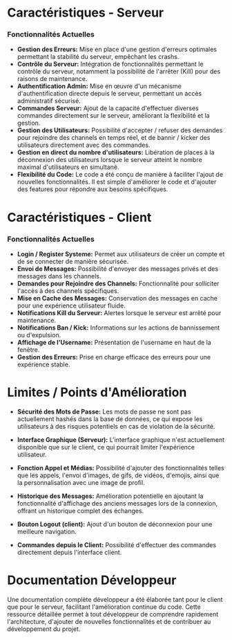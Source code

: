 # Caractéristiques - Serveur

### Fonctionnalités Actuelles

- **Gestion des Erreurs:** 
  Mise en place d'une gestion d'erreurs optimales permettant la stabilité du serveur, empêchant les crashs.
- **Contrôle du Serveur:** 
  Intégration de fonctionnalités permettant le contrôle du serveur, notamment la possibilité de l'arrêter (Kill) pour des raisons de maintenance.
- **Authentification Admin:** 
  Mise en œuvre d'un mécanisme d'authentification directe depuis le serveur, permettant un accès administratif sécurisé.
- **Commandes Serveur:** 
  Ajout de la capacité d'effectuer diverses commandes directement sur le serveur, améliorant la flexibilité et la gestion.
- **Gestion des Utilisateurs:** 
  Possibilité d'accepter / refuser des demandes pour rejoindre des channels en temps réel, et de bannir / kicker des utilisateurs directement avec des commandes.
- **Gestion en direct du nombre d'utilisateurs:** 
  Libération de places à la déconnexion des utilisateurs lorsque le serveur atteint le nombre maximal d'utilisateurs en simultané.
- **Flexibilité du Code:** 
  Le code a été conçu de manière à faciliter l'ajout de nouvelles fonctionnalités. Il est simple d'améliorer le code et d'ajouter des features pour répondre aux besoins spécifiques.

# Caractéristiques - Client

### Fonctionnalités Actuelles

- **Login / Register Systeme:** 
  Permet aux utilisateurs de créer un compte et de se connecter de manière sécurisée.
- **Envoi de Messages:** 
  Possibilité d'envoyer des messages privés et des messages dans les channels.
- **Demandes pour Rejoindre des Channels:**
  Fonctionnalité pour solliciter l'accès à des channels spécifiques.
- **Mise en Cache des Messages:** 
  Conservation des messages en cache pour une expérience utilisateur fluide.
- **Notifications Kill du Serveur:** 
  Alertes lorsque le serveur est arrêté pour maintenance.
- **Notifications Ban / Kick:** 
  Informations sur les actions de bannissement ou d'expulsion.
- **Affichage de l'Username:** 
  Présentation de l'username en haut de la fenêtre.
- **Gestion des Erreurs:** 
  Prise en charge efficace des erreurs pour une expérience stable.


# Limites / Points d'Amélioration

- **Sécurité des Mots de Passe:**
  Les mots de passe ne sont pas actuellement hashés dans la base de données, ce qui expose les utilisateurs à des risques potentiels en cas de violation de la sécurité.

- **Interface Graphique (Serveur):**
  L'interface graphique n'est actuellement disponible que sur le client, ce qui pourrait limiter l'expérience utilisateur.

- **Fonction Appel et Médias:**
  Possibilité d'ajouter des fonctionnalités telles que les appels, l'envoi d'images, de gifs, de vidéos, d'emojis, ainsi que la personnalisation avec une image de profil.

- **Historique des Messages:**
  Amélioration potentielle en ajoutant la fonctionnalité d'affichage des anciens messages lors de la connexion, offrant un historique complet des échanges.

- **Bouton Logout (client):** 
  Ajout d'un bouton de déconnexion pour une meilleure navigation.

- **Commandes depuis le Client:** 
  Possibilité d'effectuer des commandes directement depuis l'interface client.

# Documentation Développeur

Une documentation complète développeur a été élaborée tant pour le client que pour le serveur, facilitant l'amélioration continue du code. Cette ressource détaillée permet à tout développeur de comprendre rapidement l'architecture, d'ajouter de nouvelles fonctionnalités et de contribuer au développement du projet.
